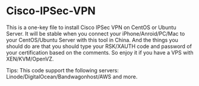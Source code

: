 # Cisco-IPSec-VPN
This is a one-key file to install Cisco IPSec VPN on CentOS or Ubuntu Server.
It will be stable when you connect your iPhone/Anroid/PC/Mac to your CentOS/Ubuntu Server with this tool in China.
And the things you should do are that you should type your RSK/XAUTH code and password of your certification based on the comments.
So enjoy it if you have a VPS with XEN/KVM/OpenVZ.

Tips: This code support the following servers: Linode/DigitalOcean/Bandwagonhost/AWS and more.
